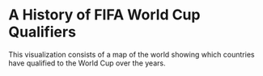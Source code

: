 # A History of FIFA World Cup Qualifiers
This visualization consists of a map of the world showing which countries have qualified to the World Cup over the years.
